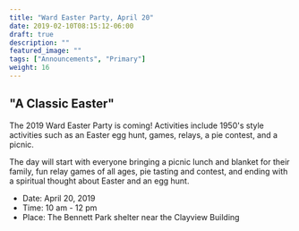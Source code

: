 ```yaml
---
title: "Ward Easter Party, April 20"
date: 2019-02-10T08:15:12-06:00
draft: true
description: ""
featured_image: ""
tags: ["Announcements", "Primary"]
weight: 16
---
```


## "A Classic Easter"

The 2019 Ward Easter Party is coming! Activities include 1950's style activities such as an Easter egg hunt, games, relays, a pie contest, and a picnic. 

The day will start with everyone bringing a picnic lunch and blanket for their family, fun relay games of all ages, pie tasting and contest, and ending with a spiritual thought about Easter and an egg hunt.

- Date: April 20, 2019
- Time: 10 am - 12 pm 
- Place: The Bennett Park shelter near the Clayview Building
